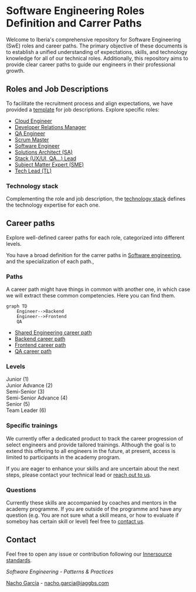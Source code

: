# Software Engineering Roles Definition and Carrer Paths

Welcome to Iberia's comprehensive repository for Software Engineering (SwE) roles and career paths. The primary objective of these documents is to establish a unified understanding of expectations, skills, and technology knowledge for all of our technical roles. Additionally, this repository aims to provide clear career paths to guide our engineers in their professional growth.

## Roles and Job Descriptions

To facilitate the recruitment process and align expectations, we have provided a [template](./job_descriptions/README.md) for job descriptions.
Explore specific roles:

- [Cloud Engineer](./job_descriptions/cloud_engineer.md)
- [Developer Relations Manager](./job_descriptions/devrel.md)
- [QA Engineer](./job_descriptions/qa_engineer.md)
- [Scrum Master](./job_descriptions/scrum_master.md)
- [Software Engineer](./job_descriptions/software_engineer.md)
- [Solutions Architect (SA)](./job_descriptions/solution_architect.md)
- [Stack (UX/UI, QA...) Lead ](./job_descriptions/stack_lead.md)
- [Subject Matter Expert (SME)](./job_descriptions/subject_matter_expert.md)
- [Tech Lead (TL)](./job_descriptions/tech_lead.md)

### Technology stack

Complementing the role and job description, the [technology stack](./technology_stack.md) defines the technology expertise for each one.

## Career paths

Explore well-defined career paths for each role, categorized into different levels.

You have a broad definition for the carrer paths in [Software engineering](swe_competency_matrix.md), and the specialization of each path.,

### Paths

A career path might have things in common with another one, in which case we will extract these common competencies. Here you can find them.

```mermaid
graph TD
    Engineer-->Backend
    Engineer-->Frontend
    QA
```

- [Shared Engineering career path](./career_paths/shared_engineer.md)
- [Backend career path](./career_paths/backend.md)
- [Frontend career path](./career_paths/frontend.md)
- [QA career path](./career_paths/qa.md)

### Levels

Junior (1)  
Junior Advance (2)  
Semi-Senior (3)  
Semi-Senior Advance (4)  
Senior (5)   
Team Leader (6)

### Specific trainings

We currently offer a dedicated product to track the career progression of select engineers and provide tailored trainings. Although the goal is to extend this offering to all engineers in the future, at present, access is limited to participants in the academy program.

If you are eager to enhance your skills and are uncertain about the next steps, please contact your technical lead or [reach out to us](#contact).

### Questions

Currently these skills are accompanied by coaches and mentors in the academy programme. If you are outside of the programme and have any question (e.g. You are not sure what a skill means, or how to evaluate if someboy has certain skill or level) feel free to [contact us](#contact).

## Contact

Feel free to open any issue or contribution following our [Innersource standards](https://github.com/Iberia-Ent/software-engineering--innersource--standards).

*Software Engineering - Patterns & Practices*

[Nacho García](https://github.com/nachogarcia) - nacho.garcia@iaggbs.com
